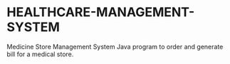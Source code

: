 # HEALTHCARE-MANAGEMENT-SYSTEM
Medicine Store Management System Java program to order and generate bill for a medical store.
